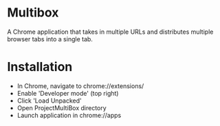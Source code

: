 # Multibox

A Chrome application that takes in multiple URLs and distributes multiple browser tabs into a single tab.

# Installation
- In Chrome, navigate to chrome://extensions/
- Enable 'Developer mode' (top right)
- Click 'Load Unpacked'
- Open ProjectMultiBox directory
- Launch application in chrome://apps
